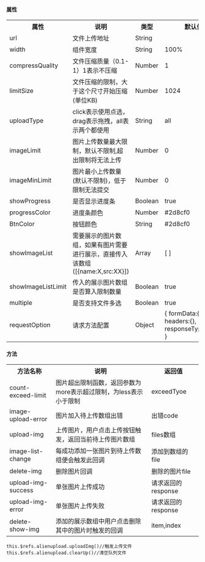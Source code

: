 
####  属性

<table>
  <tr>
    <th>属性</th>
    <th>说明</th>
    <th>类型</th>
    <th>默认值</th>
  </tr>
  <tr>
      <td>url</td>
      <td>文件上传地址</td>
      <td>String</td>
    </tr>
  <tr>
    <td>width</td>
    <td>组件宽度</td>
    <td>String</td>
    <td>100%</td>
  </tr>
  <tr>
    <td>compressQuality</td>
    <td>文件压缩质量（0.1-1）1表示不压缩</td>
    <td>Number</td>
    <td>1</td>
  </tr>
  <tr>
    <td>limitSize</td>
    <td>文件压缩的限制，大于这个尺寸开始压缩(单位KB)</td>
    <td>Number</td>
    <td>1024</td>
  </tr>
  <tr>
    <td>uploadType</td>
    <td>click表示使用点选，drag表示拖拽，all表示两个都使用</td>
    <td>String</td>
    <td>all</td>
  </tr>
  <tr>
    <td>imageLimit</td>
    <td>图片上传数量最大限制，默认不限制,超出限制将无法上传</td>
    <td>Number</td>
    <td>0</td>
  </tr>
  <tr>
    <td>imageMinLimit</td>
    <td>图片最小上传数量(默认不限制)，低于限制无法提交</td>
    <td>Number</td>
    <td>0</td>
  </tr>
  <tr>
    <td>showProgress</td>
    <td>是否显示进度条</td>
    <td>Boolean</td>
    <td>true</td>
  </tr>
  <tr>
    <td>progressColor</td>
    <td>进度条颜色</td>
    <td>Number</td>
    <td>#2d8cf0</td>
  </tr>
  <tr>
    <td>BtnColor</td>
    <td>按钮颜色</td>
    <td>String</td>
    <td>#2d8cf0</td>
  </tr>
  <tr>
    <td>showImageList</td>
    <td>需要展示的图片数组，如果有图片需要进行展示，直接传入该数组([{name:X,src:XX}])</td>
    <td>Array</td>
    <td>[ ]</td>
  </tr>
  <tr>
    <td>showImageListLimit</td>
    <td>传入的展示图片数组是否算入限制数量</td>
    <td>Boolean</td>
    <td>true</td>
  </tr>
  <tr>
    <td>multiple</td>
    <td>是否支持文件多选</td>
    <td>Boolean</td>
    <td>true</td>
  </tr>
   <tr>
      <td>requestOption</td>
      <td>请求方法配置</td>
      <td>Object</td>
      <td>
      {
         formData:{},
         headers:{},
         responseType:'json'
       }
      </td>
    </tr>
  
</table>


#### 方法
<table>
  <tr>
    <th>方法名称</th>
    <th>说明</th>
    <th>返回值</th>
  </tr>
  <tr>
    <td>count-exceed-limit</td>
    <td>图片超出限制函数，返回参数为more表示超过限制，为less表示小于限制</td>
    <td>exceedTyoe</td>
  </tr>
  
  <tr>
    <td>image-upload-error</td>
    <td>图片加入待上传数组出错</td>
    <td>出错code</td>
  </tr>
  
  <tr>
    <td>upload-img</td>
    <td>上传图片，用户点击上传按钮触发，返回当前待上传图片数组</td>
    <td>files数组</td>
  </tr>
  
  
  <tr>
    <td>image-list-change</td>
    <td>每成功添加一张图片到待上传数组便会触发此回调</td>
    <td>添加到数组的file</td>
  </tr>
  
   <tr>
      <td>delete-img</td>
      <td>删除图片回调</td>
      <td>删除的图片file</td>
   </tr>
   <tr>
      <td>upload-img-success</td>
      <td>单张图片上传成功</td>
      <td>请求返回的response</td>
   </tr>
   <tr>
      <td>upload-img-error</td>
      <td>单张图片上传失败</td>
      <td>请求返回的response</td>
   </tr>
  
  <tr>
    <td>delete-show-img</td>
    <td>添加的展示数组中用户点击删除其中的图片时触发的回调</td>
    <td>item,index</td>
  </tr>
  

  
    
  
 
</table>

  ``` js{4}
  this.$refs.alienupload.uploadImg()//触发上传文件
  this.$refs.alienupload.clearUp()//清空队列文件
  ```
